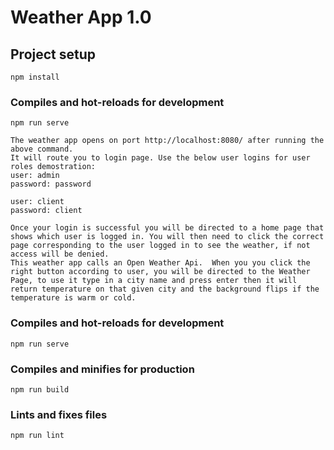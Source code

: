 # Weather App 1.0

## Project setup
```
npm install
```

### Compiles and hot-reloads for development
```
npm run serve
```
````
The weather app opens on port http://localhost:8080/ after running the above command. 
It will route you to login page. Use the below user logins for user roles demostration:
user: admin
password: password

user: client
password: client

Once your login is successful you will be directed to a home page that shows which user is logged in. You will then need to click the correct page corresponding to the user logged in to see the weather, if not access will be denied.
This weather app calls an Open Weather Api.  When you you click the right button according to user, you will be directed to the Weather Page, to use it type in a city name and press enter then it will return temperature on that given city and the background flips if the temperature is warm or cold. 
````

### Compiles and hot-reloads for development
````
npm run serve

````

### Compiles and minifies for production
```
npm run build
```

### Lints and fixes files
```
npm run lint
```
